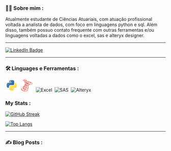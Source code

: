 ### :man_technologist: Sobre mim :
Atualmente estudante de Ciências Atuariais, com atuação profissional voltada a analista de dados, com foco em linguagens python e sql. Além disso, também possuo contato frequente com outras ferramentas e/ou linguagens voltadas a dados como o excel, sas e alteryx designer.

---
<div id="badges">
  <a href="your-linkedin-URL">
    <img src="https://img.shields.io/badge/LinkedIn-blue?style=for-the-badge&logo=linkedin&logoColor=white" alt="LinkedIn Badge"/>
  </a>
</div>


---

### :hammer_and_wrench: Linguages e Ferramentas :

<div>
  <img src="https://github.com/devicons/devicon/blob/master/icons/python/python-original.svg" title="Python" alt="Python" width="40" height="40"/>&nbsp;
  <img src="https://github.com/devicons/devicon/blob/master/icons/microsoftsqlserver/microsoftsqlserver-plain.svg" title="Sql Server" alt="Sql Server" width="40" height="40"/>&nbsp;
  <img src="https://upload.wikimedia.org/wikipedia/commons/3/34/Microsoft_Office_Excel_%282019%E2%80%93present%29.svg" title="Excel" alt="Excel" width="40" height="40"/>&nbsp;
  <img src="https://logosandtypes.com/wp-content/uploads/2020/08/sas.svg" title="SAS" alt="SAS" width="40" height="40"/>&nbsp;
  <img src="https://upload.wikimedia.org/wikipedia/commons/e/ec/Alteryx_logo.svg" title="Alteryx" alt="Alteryx" width="40" height="40"/>&nbsp;
</div>



### My Stats :
[![GitHub Streak](http://github-readme-streak-stats.herokuapp.com?user=lcamargo1&theme=dark&background=000000)](https://git.io/streak-stats)

[![Top Langs](https://github-readme-stats.vercel.app/api/top-langs/?username=lcamargo1&layout=compact&theme=vision-friendly-dark)](https://github.com/anuraghazra/github-readme-stats)



---

### :writing_hand: Blog Posts :

<!-- BLOG-POST-LIST:START -->
<!-- BLOG-POST-LIST:END -->

